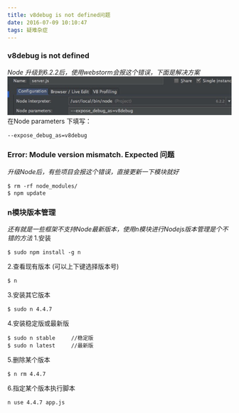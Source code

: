 ```yaml
---
title: v8debug is not defined问题
date: 2016-07-09 10:10:47
tags: 疑难杂症
---
```



### v8debug is not defined
*Node 升级到6.2.2后，使用webstorm会报这个错误，下面是解决方案*
![修改内容](./img/v8Debug1.png)
在Node parameters 下填写：
```    code
--expose_debug_as=v8debug
```


### Error: Module version mismatch. Expected 问题
*升级Node后，有些项目会报这个错误，直接更新一下模块就好*
````    shell
$ rm -rf node_modules/
$ npm update
````


### n模块版本管理
*还有就是一些框架不支持Node最新版本，使用n模块进行Nodejs版本管理是个不错的方法*
1.安装
````    shell
$ sudo npm install -g n
````
2.查看现有版本  (可以上下键选择版本号)
````    shell
$ n
````
3.安装其它版本
````    shell
$ sudo n 4.4.7
````
4.安装稳定版或最新版
````    shell
$ sudo n stable 	//稳定版
$ sudo n latest  	//最新版
````
5.删除某个版本
````    shell
$ n rm 4.4.7
````
6.指定某个版本执行脚本
````    shell
n use 4.4.7 app.js
````